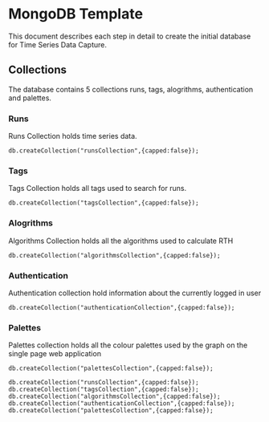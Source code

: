 # MongoDB Template
This document describes each step in detail to create the initial database for Time Series Data Capture.

## Collections
The database contains 5 collections runs, tags, alogrithms, authentication and palettes.

### Runs
Runs Collection holds time series data.

```
db.createCollection("runsCollection",{capped:false});
```

### Tags
Tags Collection holds all tags used to search for runs.

```
db.createCollection("tagsCollection",{capped:false});
```

### Alogrithms
Algorithms Collection holds all the algorithms used to calculate RTH

```
db.createCollection("algorithmsCollection",{capped:false});
```

### Authentication
Authentication collection hold information about the currently logged in user

```
db.createCollection("authenticationCollection",{capped:false});
```

### Palettes
Palettes collection holds all the colour palettes used by the graph on the single page web application

```
db.createCollection("palettesCollection",{capped:false});
```

```
db.createCollection("runsCollection",{capped:false}); 
db.createCollection("tagsCollection",{capped:false}); 
db.createCollection("algorithmsCollection",{capped:false}); 
db.createCollection("authenticationCollection",{capped:false}); 
db.createCollection("palettesCollection",{capped:false});
```
